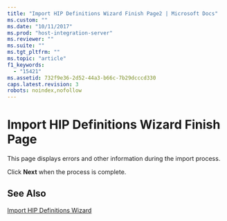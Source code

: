 ```yaml
---
title: "Import HIP Definitions Wizard Finish Page2 | Microsoft Docs"
ms.custom: ""
ms.date: "10/11/2017"
ms.prod: "host-integration-server"
ms.reviewer: ""
ms.suite: ""
ms.tgt_pltfrm: ""
ms.topic: "article"
f1_keywords: 
  - "15421"
ms.assetid: 732f9e36-2d52-44a3-b66c-7b29dcccd330
caps.latest.revision: 3
robots: noindex,nofollow
---
```

# Import HIP Definitions Wizard Finish Page
This page displays errors and other information during the import process.  
  
 Click **Next** when the process is complete.  
  
## See Also  
 [Import HIP Definitions Wizard](../core/import-hip-definitions-wizard.md)